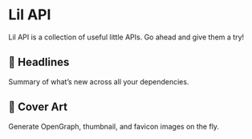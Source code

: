 # Lil API

Lil API is a collection of useful little APIs. Go ahead and give them a try!

## 📰 Headlines

Summary of what’s new across all your dependencies.

## 🌇 Cover Art

Generate OpenGraph, thumbnail, and favicon images on the fly.
